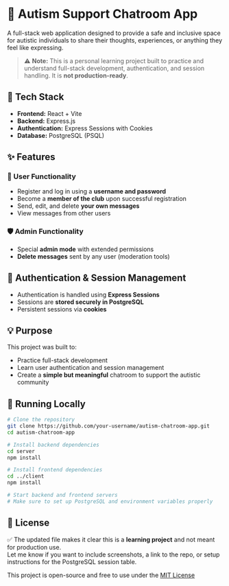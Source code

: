# 🧠 Autism Support Chatroom App

A full-stack web application designed to provide a safe and inclusive space for autistic individuals to share their thoughts, experiences, or anything they feel like expressing.

> ⚠️ **Note:** This is a personal learning project built to practice and understand full-stack development, authentication, and session handling. It is **not production-ready**.

## 🔧 Tech Stack

- **Frontend:** React + Vite
- **Backend:** Express.js
- **Authentication:** Express Sessions with Cookies
- **Database:** PostgreSQL (PSQL)

## ✨ Features

### 🧑 User Functionality

- Register and log in using a **username and password**
- Become a **member of the club** upon successful registration
- Send, edit, and delete **your own messages**
- View messages from other users

### 🛡️ Admin Functionality

- Special **admin mode** with extended permissions
- **Delete messages** sent by any user (moderation tools)

## 🔐 Authentication & Session Management

- Authentication is handled using **Express Sessions**
- Sessions are **stored securely in PostgreSQL**
- Persistent sessions via **cookies**

## 💡 Purpose

This project was built to:

- Practice full-stack development
- Learn user authentication and session management
- Create a **simple but meaningful** chatroom to support the autistic community

## 🚀 Running Locally

```bash
# Clone the repository
git clone https://github.com/your-username/autism-chatroom-app.git
cd autism-chatroom-app

# Install backend dependencies
cd server
npm install

# Install frontend dependencies
cd ../client
npm install

# Start backend and frontend servers
# Make sure to set up PostgreSQL and environment variables properly
```

## 📝 License

✅ The updated file makes it clear this is a **learning project** and not meant for production use.  
Let me know if you want to include screenshots, a link to the repo, or setup instructions for the PostgreSQL session table.

This project is open-source and free to use under the [MIT License](LICENSE)